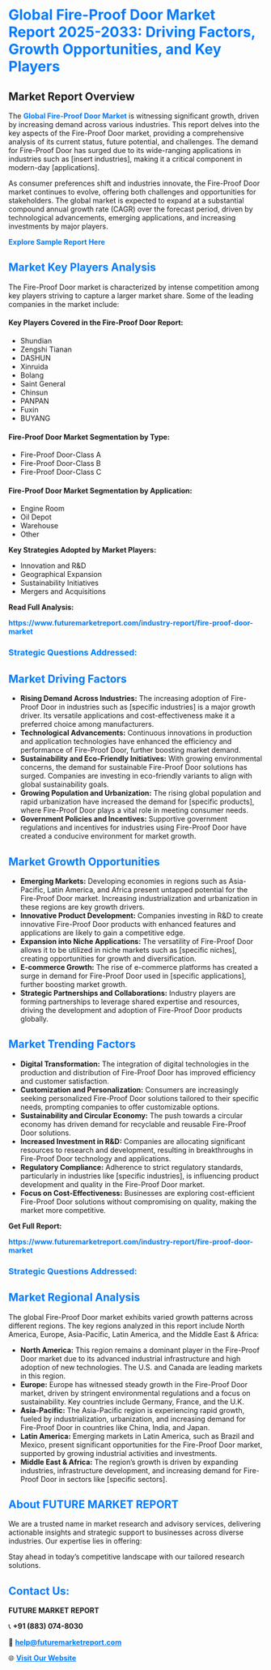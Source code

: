 <h1 style="color: #007BFF;">Global Fire-Proof Door Market Report 2025-2033: Driving Factors, Growth Opportunities, and Key Players</h1>

<section id="overview">
<h2>Market Report Overview</h2>
<p>The <a href="https://www.futuremarketreport.com/industry-report/fire-proof-door-market" style="color: #007BFF; text-decoration: none;"><strong>Global Fire-Proof Door Market</strong></a> is witnessing significant growth, driven by increasing demand across various industries. This report delves into the key aspects of the Fire-Proof Door market, providing a comprehensive analysis of its current status, future potential, and challenges. The demand for Fire-Proof Door has surged due to its wide-ranging applications in industries such as [insert industries], making it a critical component in modern-day [applications].</p>
<p>As consumer preferences shift and industries innovate, the Fire-Proof Door market continues to evolve, offering both challenges and opportunities for stakeholders. The global market is expected to expand at a substantial compound annual growth rate (CAGR) over the forecast period, driven by technological advancements, emerging applications, and increasing investments by major players.</p>
</section>

<section id="overview">
<p><a href="https://www.futuremarketreport.com/request-sample/reportId=36762" style="color: #007BFF; text-decoration: none;"><strong>Explore Sample Report Here</strong></a></p>
</section>

<section id="key-players">
<h2 style="color: #007BFF;">Market Key Players Analysis</h2>
<p>The Fire-Proof Door market is characterized by intense competition among key players striving to capture a larger market share. Some of the leading companies in the market include:</p>
<h4>Key Players Covered in the Fire-Proof Door Report:</h4>
<ul><li>Shundian</li><li>Zengshi Tianan</li><li>DASHUN</li><li>Xinruida</li><li>Bolang</li><li>Saint General</li><li>Chinsun</li><li>PANPAN</li><li>Fuxin</li><li>BUYANG</li></ul>
<h4>Fire-Proof Door Market Segmentation by Type:</h4>
<ul><li>Fire-Proof Door-Class A</li><li>Fire-Proof Door-Class B</li><li>Fire-Proof Door-Class C</li></ul>

<h4>Fire-Proof Door Market Segmentation by Application:</h4>
<ul><li>Engine Room</li><li>Oil Depot</li><li>Warehouse</li><li>Other</li></ul>
<p><strong>Key Strategies Adopted by Market Players:</strong></p>
<ul>
<li>Innovation and R&D</li>
<li>Geographical Expansion</li>
<li>Sustainability Initiatives</li>
<li>Mergers and Acquisitions</li>
</ul>
</section>

<section>
<p><strong>Read Full Analysis: </strong></p><a href="https://www.futuremarketreport.com/industry-report/fire-proof-door-market" style="color: #007BFF; text-decoration: none;"><strong>https://www.futuremarketreport.com/industry-report/fire-proof-door-market</strong></a>
<h3 style="color: #007BFF;">Strategic Questions Addressed:</h3>
</section>

<section id="driving-factors">
<h2 style="color: #007BFF;">Market Driving Factors</h2>
<ul>
<li><strong>Rising Demand Across Industries:</strong> The increasing adoption of Fire-Proof Door in industries such as [specific industries] is a major growth driver. Its versatile applications and cost-effectiveness make it a preferred choice among manufacturers.</li>
<li><strong>Technological Advancements:</strong> Continuous innovations in production and application technologies have enhanced the efficiency and performance of Fire-Proof Door, further boosting market demand.</li>
<li><strong>Sustainability and Eco-Friendly Initiatives:</strong> With growing environmental concerns, the demand for sustainable Fire-Proof Door solutions has surged. Companies are investing in eco-friendly variants to align with global sustainability goals.</li>
<li><strong>Growing Population and Urbanization:</strong> The rising global population and rapid urbanization have increased the demand for [specific products], where Fire-Proof Door plays a vital role in meeting consumer needs.</li>
<li><strong>Government Policies and Incentives:</strong> Supportive government regulations and incentives for industries using Fire-Proof Door have created a conducive environment for market growth.</li>
</ul>
</section>

<section id="growth-opportunities">
<h2 style="color: #007BFF;">Market Growth Opportunities</h2>
<ul>
<li><strong>Emerging Markets:</strong> Developing economies in regions such as Asia-Pacific, Latin America, and Africa present untapped potential for the Fire-Proof Door market. Increasing industrialization and urbanization in these regions are key growth drivers.</li>
<li><strong>Innovative Product Development:</strong> Companies investing in R&D to create innovative Fire-Proof Door products with enhanced features and applications are likely to gain a competitive edge.</li>
<li><strong>Expansion into Niche Applications:</strong> The versatility of Fire-Proof Door allows it to be utilized in niche markets such as [specific niches], creating opportunities for growth and diversification.</li>
<li><strong>E-commerce Growth:</strong> The rise of e-commerce platforms has created a surge in demand for Fire-Proof Door used in [specific applications], further boosting market growth.</li>
<li><strong>Strategic Partnerships and Collaborations:</strong> Industry players are forming partnerships to leverage shared expertise and resources, driving the development and adoption of Fire-Proof Door products globally.</li>
</ul>
</section>

<section id="trending-factors">
<h2 style="color: #007BFF;">Market Trending Factors</h2>
<ul>
<li><strong>Digital Transformation:</strong> The integration of digital technologies in the production and distribution of Fire-Proof Door has improved efficiency and customer satisfaction.</li>
<li><strong>Customization and Personalization:</strong> Consumers are increasingly seeking personalized Fire-Proof Door solutions tailored to their specific needs, prompting companies to offer customizable options.</li>
<li><strong>Sustainability and Circular Economy:</strong> The push towards a circular economy has driven demand for recyclable and reusable Fire-Proof Door solutions.</li>
<li><strong>Increased Investment in R&D:</strong> Companies are allocating significant resources to research and development, resulting in breakthroughs in Fire-Proof Door technology and applications.</li>
<li><strong>Regulatory Compliance:</strong> Adherence to strict regulatory standards, particularly in industries like [specific industries], is influencing product development and quality in the Fire-Proof Door market.</li>
<li><strong>Focus on Cost-Effectiveness:</strong> Businesses are exploring cost-efficient Fire-Proof Door solutions without compromising on quality, making the market more competitive.</li>
</ul>
</section>

<section>
<p><strong>Get Full Report: </strong></p><a href="https://www.futuremarketreport.com/industry-report/fire-proof-door-market" style="color: #007BFF; text-decoration: none;"><strong>https://www.futuremarketreport.com/industry-report/fire-proof-door-market</strong></a>
<h3 style="color: #007BFF;">Strategic Questions Addressed:</h3>
</section>


<section id="regional-analysis">
<h2 style="color: #007BFF;">Market Regional Analysis</h2>
<p>The global Fire-Proof Door market exhibits varied growth patterns across different regions. The key regions analyzed in this report include North America, Europe, Asia-Pacific, Latin America, and the Middle East & Africa:</p>
<ul>
<li><strong>North America:</strong> This region remains a dominant player in the Fire-Proof Door market due to its advanced industrial infrastructure and high adoption of new technologies. The U.S. and Canada are leading markets in this region.</li>
<li><strong>Europe:</strong> Europe has witnessed steady growth in the Fire-Proof Door market, driven by stringent environmental regulations and a focus on sustainability. Key countries include Germany, France, and the U.K.</li>
<li><strong>Asia-Pacific:</strong> The Asia-Pacific region is experiencing rapid growth, fueled by industrialization, urbanization, and increasing demand for Fire-Proof Door in countries like China, India, and Japan.</li>
<li><strong>Latin America:</strong> Emerging markets in Latin America, such as Brazil and Mexico, present significant opportunities for the Fire-Proof Door market, supported by growing industrial activities and investments.</li>
<li><strong>Middle East & Africa:</strong> The region’s growth is driven by expanding industries, infrastructure development, and increasing demand for Fire-Proof Door in sectors like [specific sectors].</li>
</ul>
</section>

<footer>
<h2 style="color: #007BFF;">About FUTURE MARKET REPORT</h2>
<p>We are a trusted name in market research and advisory services, delivering actionable insights and strategic support to businesses across diverse industries. Our expertise lies in offering:</p>

<p>Stay ahead in today’s competitive landscape with our tailored research solutions.</p>

<h2 style="color: #007BFF;">Contact Us:</h2>
<p><strong>FUTURE MARKET REPORT</strong></p>
<p>📞 <strong>+91 (883) 074-8030</strong></p>
<p>📧 <strong><a href="mailto:help@futuremarketreport.com" style="color: #007BFF;">help@futuremarketreport.com</a></strong></p>
<p>🌐 <strong><a href="https://www.futuremarketreport.com/" style="color: #007BFF;">Visit Our Website</a></strong></p>
</footer>